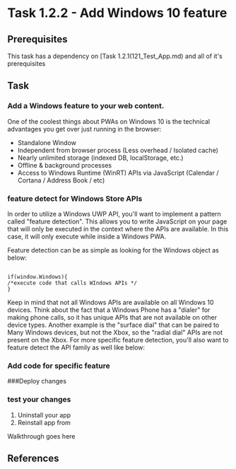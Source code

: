 # Task 1.2.2 - Add Windows 10 feature## Prerequisites This task has a dependency on [Task 1.2.1(121_Test_App.md) and all of it's prerequisites## Task ### Add a Windows feature to your web content. One of the coolest things about PWAs on Windows 10 is the technical advantages you get over just running in the browser:- Standalone Window- Independent from browser process (Less overhead / Isolated cache)- Nearly unlimited storage (indexed DB, localStorage, etc.)- Offline & background processes- Access to Windows Runtime (WinRT) APIs via JavaScript (Calendar / Cortana / Address Book / etc)### feature detect for Windows Store APIsIn order to utilize a Windows UWP API, you'll want to implement a pattern called "feature detection".  This allows you to write JavaScript on your page that will only be executed in the context where the APIs are available.  In this case, it will only execute while inside a Windows PWA.  Feature detection can be as simple as looking for the Windows object as below:```if(window.Windows){/*execute code that calls WIndows APIs */}```Keep in mind that not all Windows APIs are available on all Windows 10 devices.  Think about the fact that a Windows Phone has a "dialer" for making phone calls, so it has unique APIs that are not available on other device types.  Another example is the "surface dial" that can be paired to Many Windows devices, but not the Xbox, so the "radial dial" APIs are not present on the Xbox.  For more specific feature detection, you'll also want to feature detect the API family as well like below:### Add code for specific feature###Deploy changes### test your changes1. Uninstall your app2. Reinstall app from Walkthrough goes here## References